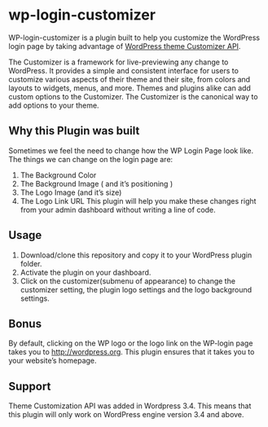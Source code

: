 # wp-login-customizer
WP-login-customizer is a plugin built to help you customize the WordPress login page by taking advantage of [WordPress theme Customizer API](http://https://codex.wordpress.org/Theme_Customization_API). 

The Customizer is a framework for live-previewing any change to WordPress. It provides a simple and consistent interface for users to customize various aspects of their theme and their site, from colors and layouts to widgets, menus, and more. Themes and plugins alike can add custom options to the Customizer. The Customizer is the canonical way to add options to your theme.

## Why this Plugin was built
Sometimes we feel the need to change how the WP Login Page look like. The things we can change on the login page are:

1. The Background Color
2. The Background Image ( and it’s positioning )
3. The Logo Image (and it’s size)
4. The Logo Link URL
This plugin will help you make these changes right from your admin dashboard without writing a line of code.

## Usage
1. Download/clone this repository and copy it to your WordPress plugin folder.
2. Activate the plugin on your dashboard.
3. Click on the customizer(submenu of appearance) to change the customizer setting, the plugin logo settings and the logo background settings.

## Bonus
By default, clicking on the WP logo or the logo link on the WP-login page takes you to http://wordpress.org. This plugin ensures that it takes you to your website’s homepage.

## Support
Theme Customization API was added in Wordpress 3.4. This means that this plugin will only work on WordPress engine version 3.4 and above.

